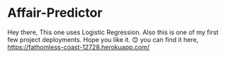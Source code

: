 # Affair-Predictor
Hey there, 
This one uses Logistic Regression.
Also this is one of my first few project deployments. Hope you like it. 😊
you can find it here,
https://fathomless-coast-12728.herokuapp.com/
